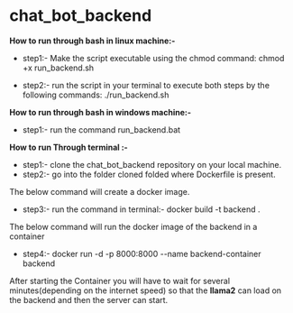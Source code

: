 # chat_bot_backend

**How to run through bash in linux machine:-**

- step1:-
    Make the script executable using the chmod command:
    chmod +x run_backend.sh

- step2:- run the script in your terminal to execute both steps by the following commands:
        ./run_backend.sh

**How to run through bash in windows machine:-**

- step1:- run the command
        run_backend.bat


**How to run Through terminal :-**

- step1:- clone the chat_bot_backend repository on your local machine.
- step2:- go into the folder cloned folded where Dockerfile is present.

The below command will create a docker image.
- step3:- run the command in terminal:- docker build -t backend .


The below command will run the docker image of the backend in a container
- step4:- docker run -d -p 8000:8000 --name backend-container backend


After starting the Container you will have to wait for several minutes(depending on the internet speed)  so that the **llama2** can load on the backend and then the server can start.